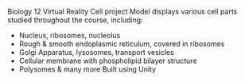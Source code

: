 Biology 12 Virtual Reality Cell project
Model displays various cell parts studied throughout the course, including:
  - Nucleus, ribosomes, nucleolus
  - Rough & smooth endoplasmic reticulum, covered in ribosomes
  - Golgi Apparatus, lysosomes, transport vesicles
  - Cellular membrane with phospholipid bilayer structure
  - Polysomes & many more
Built using Unity
